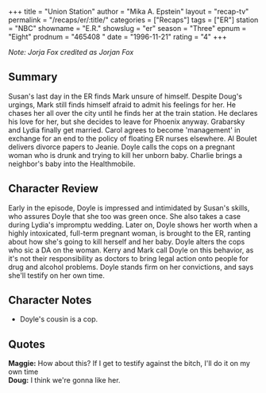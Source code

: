 +++
title = "Union Station"
author = "Mika A. Epstein"
layout = "recap-tv"
permalink = "/recaps/er/:title/"
categories = ["Recaps"]
tags = ["ER"]
station = "NBC"
showname = "E.R."
showslug = "er"
season = "Three"
epnum = "Eight"
prodnum = "465408  "
date = "1996-11-21"
rating = "4"
+++

_Note: Jorja Fox credited as Jorjan Fox_

## Summary  
  
Susan's last day in the ER finds Mark unsure of himself. Despite Doug's urgings, Mark still finds himself afraid to admit his feelings for her. He chases her all over the city until he finds her at the train station. He declares his love for her, but she decides to leave for Phoenix anyway. Grabarsky and Lydia finally get married. Carol agrees to become 'management' in exchange for an end to the policy of floating ER nurses elsewhere. Al Boulet delivers divorce papers to Jeanie. Doyle calls the cops on a pregnant woman who is drunk and trying to kill her unborn baby. Charlie brings a neighbor's baby into the Healthmobile.

## Character Review  
  
Early in the episode, Doyle is impressed and intimidated by Susan's skills, who assures Doyle that she too was green once. She also takes a case during Lydia's impromptu wedding. Later on, Doyle shows her worth when a highly intoxicated, full-term pregnant woman, is brought to the ER, ranting about how she's going to kill herself and her baby. Doyle alters the cops who sic a DA on the woman. Kerry and Mark call Doyle on this behavior, as it's not their responsibility as doctors to bring legal action onto people for drug and alcohol problems. Doyle stands firm on her convictions, and says she'll testify on her own time.

## Character Notes  
  
* Doyle's cousin is a cop.

## Quotes  
  
**Maggie:** How about this? If I get to testify against the bitch, I'll do it on my own time  
**Doug:** I think we're gonna like her.